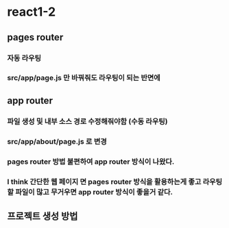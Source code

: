 # react1-2


## pages router 
### 자동 라우팅 
### src/app/page.js 만 바꿔줘도 라우팅이 되는 반면에 

## app router
### 파일 생성 및 내부 소스 경로 수정해줘야함 (수동 라우팅)
### src/app/about/page.js 로 변경

### pages router 방법 불편하여 app router 방식이 나왔다.

### I think 간단한 웹 페이지 면  pages router 방식을 활용하는게 좋고 라우팅할 파일이 많고 무거우면 app router 방식이 좋을거 같다.

## 프로젝트 생성 방법 

